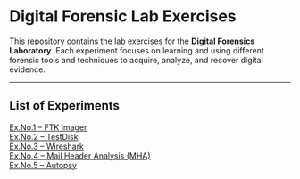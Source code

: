 # Digital Forensic Lab Exercises

This repository contains the lab exercises for the **Digital Forensics Laboratory**. Each experiment focuses on learning and using different forensic tools and techniques to acquire, analyze, and recover digital evidence.

---

## List of Experiments

<a href="./Digital-Forensic-Tools_overview/blob/main/experiments/Ex.No.1%20%E2%80%93%20FTK%20Imager.md" target="_blank">Ex.No.1 – FTK Imager</a>  
<a href="./Digital-Forensic-Tools_overview/blob/main/experiments/Ex.No.2%20%E2%80%93%20TestDisk.md" target="_blank">Ex.No.2 – TestDisk</a>  
<a href="./Digital%20Forensic%20Lab%20Exercises/Ex.No.3%20–%20Wireshark.md" target="_blank">Ex.No.3 – Wireshark</a>  
<a href="./Digital%20Forensic%20Lab%20Exercises/Ex.No.4-Mail%20Header%20Analyzer.md" target="_blank">Ex.No.4 – Mail Header Analysis (MHA)</a>  
<a href="./Digital%20Forensic%20Lab%20Exercises/Ex.No.5-Autopsy.md" target="_blank">Ex.No.5 – Autopsy</a> 
